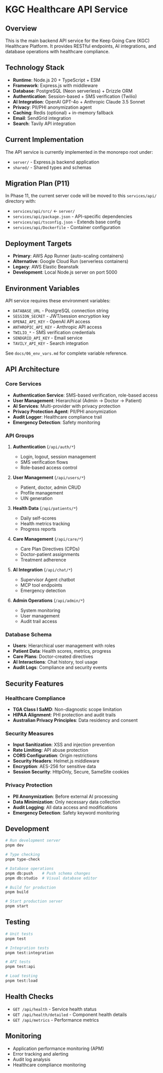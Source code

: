 # KGC Healthcare API Service

## Overview
This is the main backend API service for the Keep Going Care (KGC) Healthcare Platform. It provides RESTful endpoints, AI integrations, and database operations with healthcare compliance.

## Technology Stack
- **Runtime**: Node.js 20 + TypeScript + ESM
- **Framework**: Express.js with middleware
- **Database**: PostgreSQL (Neon serverless) + Drizzle ORM
- **Authentication**: Session-based + SMS verification (Twilio)
- **AI Integration**: OpenAI GPT-4o + Anthropic Claude 3.5 Sonnet
- **Privacy**: PII/PHI anonymization agent
- **Caching**: Redis (optional) + in-memory fallback
- **Email**: SendGrid integration
- **Search**: Tavily API integration

## Current Implementation
The API service is currently implemented in the monorepo root under:
- `server/` - Express.js backend application
- `shared/` - Shared types and schemas

## Migration Plan (P11)
In Phase 11, the current server code will be moved to this `services/api/` directory with:
- `services/api/src/` ← `server/`
- `services/api/package.json` - API-specific dependencies
- `services/api/tsconfig.json` - Extends base config
- `services/api/Dockerfile` - Container configuration

## Deployment Targets
- **Primary**: AWS App Runner (auto-scaling containers)
- **Alternative**: Google Cloud Run (serverless containers)
- **Legacy**: AWS Elastic Beanstalk
- **Development**: Local Node.js server on port 5000

## Environment Variables
API service requires these environment variables:
- `DATABASE_URL` - PostgreSQL connection string
- `SESSION_SECRET` - JWT/session encryption key
- `OPENAI_API_KEY` - OpenAI API access
- `ANTHROPIC_API_KEY` - Anthropic API access
- `TWILIO_*` - SMS verification credentials
- `SENDGRID_API_KEY` - Email service
- `TAVILY_API_KEY` - Search integration

See `docs/06_env_vars.md` for complete variable reference.

## API Architecture

### Core Services
- **Authentication Service**: SMS-based verification, role-based access
- **User Management**: Hierarchical (Admin → Doctor → Patient)
- **AI Services**: Multi-provider with privacy protection
- **Privacy Protection Agent**: PII/PHI anonymization
- **Audit Logger**: Healthcare compliance trail
- **Emergency Detection**: Safety monitoring

### API Groups
1. **Authentication** (`/api/auth/*`)
   - Login, logout, session management
   - SMS verification flows
   - Role-based access control

2. **User Management** (`/api/users/*`)
   - Patient, doctor, admin CRUD
   - Profile management
   - UIN generation

3. **Health Data** (`/api/patients/*`)
   - Daily self-scores
   - Health metrics tracking
   - Progress reports

4. **Care Management** (`/api/care/*`)
   - Care Plan Directives (CPDs)
   - Doctor-patient assignments
   - Treatment adherence

5. **AI Integration** (`/api/chat/*`)
   - Supervisor Agent chatbot
   - MCP tool endpoints
   - Emergency detection

6. **Admin Operations** (`/api/admin/*`)
   - System monitoring
   - User management
   - Audit trail access

### Database Schema
- **Users**: Hierarchical user management with roles
- **Patient Data**: Health scores, metrics, progress
- **Care Plans**: Doctor-created directives
- **AI Interactions**: Chat history, tool usage
- **Audit Logs**: Compliance and security events

## Security Features

### Healthcare Compliance
- **TGA Class I SaMD**: Non-diagnostic scope limitation
- **HIPAA Alignment**: PHI protection and audit trails
- **Australian Privacy Principles**: Data residency and consent

### Security Measures
- **Input Sanitization**: XSS and injection prevention
- **Rate Limiting**: API abuse protection
- **CORS Configuration**: Origin restrictions
- **Security Headers**: Helmet.js middleware
- **Encryption**: AES-256 for sensitive data
- **Session Security**: HttpOnly, Secure, SameSite cookies

### Privacy Protection
- **PII Anonymization**: Before external AI processing
- **Data Minimization**: Only necessary data collection
- **Audit Logging**: All data access and modifications
- **Emergency Detection**: Safety keyword monitoring

## Development
```bash
# Run development server
pnpm dev

# Type checking
pnpm type-check

# Database operations
pnpm db:push    # Push schema changes
pnpm db:studio  # Visual database editor

# Build for production
pnpm build

# Start production server
pnpm start
```

## Testing
```bash
# Unit tests
pnpm test

# Integration tests
pnpm test:integration

# API tests
pnpm test:api

# Load testing
pnpm test:load
```

## Health Checks
- `GET /api/health` - Service health status
- `GET /api/health/detailed` - Component health details
- `GET /api/metrics` - Performance metrics

## Monitoring
- Application performance monitoring (APM)
- Error tracking and alerting
- Audit log analysis
- Healthcare compliance monitoring